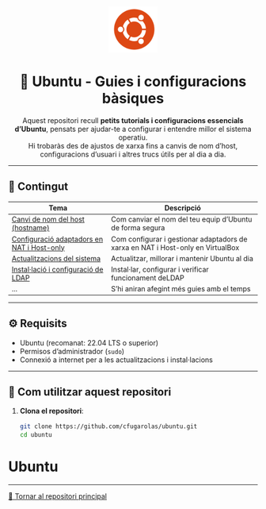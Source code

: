 <div align="center">
  <img src="img/logo_ubuntu.png" alt="Logo Ubuntu" width="100"/>

  # 🐧 Ubuntu - Guies i configuracions bàsiques

  Aquest repositori recull **petits tutorials i configuracions essencials d’Ubuntu**, pensats per ajudar-te a configurar i entendre millor el sistema operatiu.  
  Hi trobaràs des de ajustos de xarxa fins a canvis de nom d’host, configuracions d’usuari i altres trucs útils per al dia a dia.
</div>

<!-- ![Logo Ubuntu](img/logo_ubuntu.png) -->
---

## 📘 Contingut

| Tema | Descripció |
|------|-------------|
| [Canvi de nom del host (hostname)](tutorials/canvi-hostname.md) | Com canviar el nom del teu equip d’Ubuntu de forma segura
| [Configuració adaptadors en NAT i Host-only](tutorials/configuracio-xarxa.md) | Com configurar i gestionar adaptadors de xarxa en NAT i Host-only en VirtualBox|
| [Actualitzacions del sistema](tutorials/actualitzacions-sistema.md) | Actualitzar, millorar i mantenir Ubuntu al dia |
| [Instal·lació i configuració de LDAP](tutorials/install-ldap.md) | Instal·lar, configurar i verificar funcionament deLDAP |
| ... | S’hi aniran afegint més guies amb el temps |

---

## ⚙️ Requisits

- Ubuntu (recomanat: 22.04 LTS o superior)  
- Permisos d’administrador (`sudo`)  
- Connexió a internet per a les actualitzacions i instal·lacions  

---

## 🚀 Com utilitzar aquest repositori

1. **Clona el repositori**:
   ```bash
   git clone https://github.com/cfugarolas/ubuntu.git
   cd ubuntu
# Ubuntu

---

[📖 Tornar al repositori principal](https://github.com/cfugarolas)
